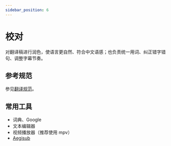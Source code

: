 ```yaml
---
sidebar_position: 6
---
```


# 校对

对翻译稿进行润色，使语言更自然、符合中文语感；也负责统一用词、纠正错字错句、调整字幕节奏。

## 参考规范

参见[翻译规范](./translation#参考规范)。

## 常用工具

- 词典、Google
- 文本编辑器
- 视频播放器（推荐使用 mpv）
- [Aegisub](https://github.com/TypesettingTools/Aegisub/)
